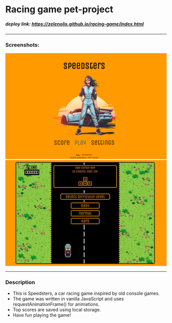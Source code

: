 # Racing game pet-project 

##### deploy link: https://zelenolis.github.io/racing-game/index.html
___
### Screenshots:
![screenshot-1](https://github.com/zelenolis/racing-game/blob/main/assets/screenshot2.jpg?raw=true)  
![screenshot-2](https://github.com/zelenolis/racing-game/blob/main/assets/screenshot.JPG?raw=true)
___
### Description

- This is Speedsters, a car racing game inspired by old console games.
- The game was written in vanilla JavaScript and uses requestAnimationFrame() for animations.
- Top scores are saved using local storage.
- Have fun playing the game!
